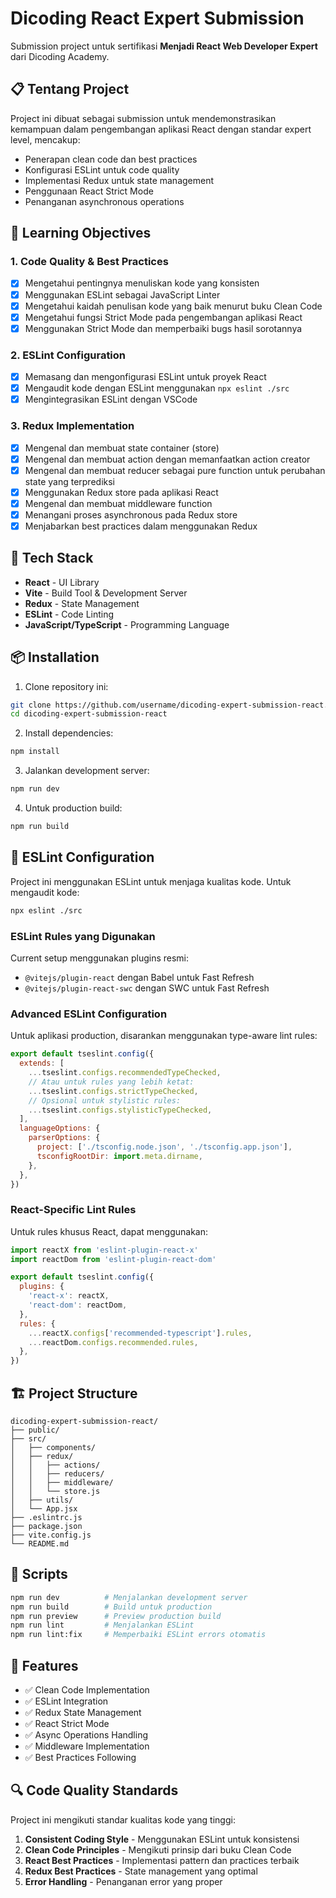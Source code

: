 # Dicoding React Expert Submission

Submission project untuk sertifikasi **Menjadi React Web Developer Expert** dari Dicoding Academy.

## 📋 Tentang Project

Project ini dibuat sebagai submission untuk mendemonstrasikan kemampuan dalam pengembangan aplikasi React dengan standar expert level, mencakup:

- Penerapan clean code dan best practices
- Konfigurasi ESLint untuk code quality
- Implementasi Redux untuk state management
- Penggunaan React Strict Mode
- Penanganan asynchronous operations

## 🎯 Learning Objectives

### 1. Code Quality & Best Practices
- [x] Mengetahui pentingnya menuliskan kode yang konsisten
- [x] Menggunakan ESLint sebagai JavaScript Linter
- [x] Mengetahui kaidah penulisan kode yang baik menurut buku Clean Code
- [x] Mengetahui fungsi Strict Mode pada pengembangan aplikasi React
- [x] Menggunakan Strict Mode dan memperbaiki bugs hasil sorotannya

### 2. ESLint Configuration
- [x] Memasang dan mengonfigurasi ESLint untuk proyek React
- [x] Mengaudit kode dengan ESLint menggunakan `npx eslint ./src`
- [x] Mengintegrasikan ESLint dengan VSCode

### 3. Redux Implementation
- [x] Mengenal dan membuat state container (store)
- [x] Mengenal dan membuat action dengan memanfaatkan action creator
- [x] Mengenal dan membuat reducer sebagai pure function untuk perubahan state yang terprediksi
- [x] Menggunakan Redux store pada aplikasi React
- [x] Mengenal dan membuat middleware function
- [x] Menangani proses asynchronous pada Redux store
- [x] Menjabarkan best practices dalam menggunakan Redux

## 🚀 Tech Stack

- **React** - UI Library
- **Vite** - Build Tool & Development Server
- **Redux** - State Management
- **ESLint** - Code Linting
- **JavaScript/TypeScript** - Programming Language

## 📦 Installation

1. Clone repository ini:
```bash
git clone https://github.com/username/dicoding-expert-submission-react.git
cd dicoding-expert-submission-react
```

2. Install dependencies:
```bash
npm install
```

3. Jalankan development server:
```bash
npm run dev
```

4. Untuk production build:
```bash
npm run build
```

## 🔧 ESLint Configuration

Project ini menggunakan ESLint untuk menjaga kualitas kode. Untuk mengaudit kode:

```bash
npx eslint ./src
```

### ESLint Rules yang Digunakan

Current setup menggunakan plugins resmi:
- `@vitejs/plugin-react` dengan Babel untuk Fast Refresh
- `@vitejs/plugin-react-swc` dengan SWC untuk Fast Refresh

### Advanced ESLint Configuration

Untuk aplikasi production, disarankan menggunakan type-aware lint rules:

```js
export default tseslint.config({
  extends: [
    ...tseslint.configs.recommendedTypeChecked,
    // Atau untuk rules yang lebih ketat:
    ...tseslint.configs.strictTypeChecked,
    // Opsional untuk stylistic rules:
    ...tseslint.configs.stylisticTypeChecked,
  ],
  languageOptions: {
    parserOptions: {
      project: ['./tsconfig.node.json', './tsconfig.app.json'],
      tsconfigRootDir: import.meta.dirname,
    },
  },
})
```

### React-Specific Lint Rules

Untuk rules khusus React, dapat menggunakan:

```js
import reactX from 'eslint-plugin-react-x'
import reactDom from 'eslint-plugin-react-dom'

export default tseslint.config({
  plugins: {
    'react-x': reactX,
    'react-dom': reactDom,
  },
  rules: {
    ...reactX.configs['recommended-typescript'].rules,
    ...reactDom.configs.recommended.rules,
  },
})
```

## 🏗️ Project Structure

```
dicoding-expert-submission-react/
├── public/
├── src/
│   ├── components/
│   ├── redux/
│   │   ├── actions/
│   │   ├── reducers/
│   │   ├── middleware/
│   │   └── store.js
│   ├── utils/
│   └── App.jsx
├── .eslintrc.js
├── package.json
├── vite.config.js
└── README.md
```

## 📝 Scripts

```bash
npm run dev          # Menjalankan development server
npm run build        # Build untuk production
npm run preview      # Preview production build
npm run lint         # Menjalankan ESLint
npm run lint:fix     # Memperbaiki ESLint errors otomatis
```

## 🎨 Features

- ✅ Clean Code Implementation
- ✅ ESLint Integration
- ✅ Redux State Management
- ✅ React Strict Mode
- ✅ Async Operations Handling
- ✅ Middleware Implementation
- ✅ Best Practices Following

## 🔍 Code Quality Standards

Project ini mengikuti standar kualitas kode yang tinggi:

1. **Consistent Coding Style** - Menggunakan ESLint untuk konsistensi
2. **Clean Code Principles** - Mengikuti prinsip dari buku Clean Code
3. **React Best Practices** - Implementasi pattern dan practices terbaik
4. **Redux Best Practices** - State management yang optimal
5. **Error Handling** - Penanganan error yang proper




